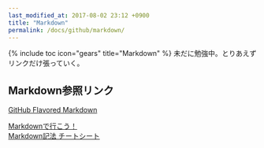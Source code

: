 ```yaml
---
last_modified_at: 2017-08-02 23:12 +0900
title: "Markdown"
permalink: /docs/github/markdown/
---
```

{% include toc icon="gears" title="Markdown" %} 未だに勉強中。とりあえずリンクだけ張っていく。
## Markdown参照リンク

[GitHub Flavored Markdown](https://guides.github.com/features/mastering-markdown/)

[Markdownで行こう！](https://gist.github.com/wate/7072365)  
[Markdown記法 チートシート](https://gist.github.com/mignonstyle/083c9e1651d7734f84c99b8cf49d57fa)
